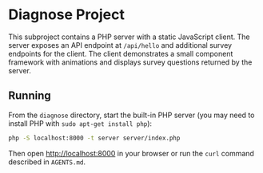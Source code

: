 # Diagnose Project

This subproject contains a PHP server with a static JavaScript client. The server exposes an API endpoint at `/api/hello` and additional survey endpoints for the client. The client demonstrates a small component framework with animations and displays survey questions returned by the server.

## Running

From the `diagnose` directory, start the built-in PHP server (you may need to install PHP with `sudo apt-get install php`):

```bash
php -S localhost:8000 -t server server/index.php
```

Then open [http://localhost:8000](http://localhost:8000) in your browser or run the `curl` command described in `AGENTS.md`.
